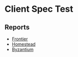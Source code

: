 # Client Spec Test

## Reports

- [Frontier](tests/frontier/report.html)
- [Homestead](tests/homestead/report.html)
- [Byzantium](tests/byzantium/report.html)
